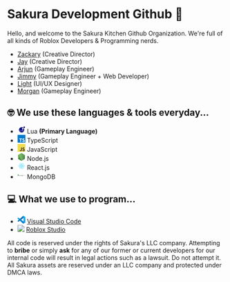 # Sakura Development Github 🥢

Hello, and welcome to the Sakura Kitchen Github Organization. We're full of all kinds of Roblox Developers & Programming nerds.

* [Zackary](https://github.com/nodoubtzack) (Creative Director)
* [Jay](https://github.com/Nephere) (Creative Director)
* [Arjun](https://github.com/alreadyfans) (Gameplay Engineer)
* [Jimmy](https://github.com/Jyrezo) (Gameplay Engineer + Web Developer)
* [Light](https://github.com/liteless) (UI/UX Designer)
* [Morgan](https://github.com/mvvrgan) (Gameplay Engineer)

## 🤓 We use these languages & tools everyday...

* <img height="18" src="https://github.com/github/explore/blob/main/topics/lua/lua.png?raw=true"> Lua **(Primary Language)**
* <img height="18" src="https://github.com/github/explore/blob/main/topics/typescript/typescript.png?raw=true"> TypeScript
* <img height="18" src="https://github.com/github/explore/blob/main/topics/javascript/javascript.png?raw=true"> JavaScript
* <img height="18" src="https://github.com/github/explore/blob/main/topics/nodejs/nodejs.png?raw=true"> Node.js
* <img height="18" src="https://github.com/github/explore/blob/main/topics/react/react.png"> React.js
* <img height="18" src="https://github.com/github/explore/blob/main/topics/mongodb/mongodb.png"> MongoDB

## 💻 What we use to program...

* <img height="18" src="https://github.com/github/explore/blob/main/topics/visual-studio-code/visual-studio-code.png?raw=true"> [Visual Studio Code](https://code.visualstudio.com/)
* <img height="18" src="https://upload.wikimedia.org/wikipedia/commons/thumb/5/58/Roblox_Studio_logo_2021_present.svg/1200px-Roblox_Studio_logo_2021_present.svg.png"> [Roblox Studio](https://setup.rbxcdn.com/RobloxStudioInstaller.exe)

All code is reserved under the rights of Sakura's LLC company. Attempting to **bribe** or simply **ask** for any of our former or current developers for our internal code will result in legal actions such as a lawsuit. Do not attempt it. All Sakura assets are reserved under an LLC company and protected under DMCA laws.
